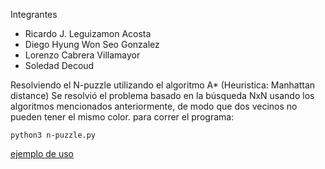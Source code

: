 Integrantes 
- Ricardo J. Leguizamon Acosta
- Diego Hyung Won Seo Gonzalez
- Lorenzo Cabrera Villamayor 
- Soledad Decoud

Resolviendo el N-puzzle utilizando el algoritmo A* (Heuristica: Manhattan distance)
Se resolvió el problema basado en la búsqueda NxN usando los algoritmos mencionados anteriormente, de modo que dos vecinos no pueden tener el mismo color.
para correr el programa: 
```
python3 n-puzzle.py
```
[ejemplo de uso](https://github.com/ricklegac/n-puzzle/blob/main/prueba_ingreso.png)

